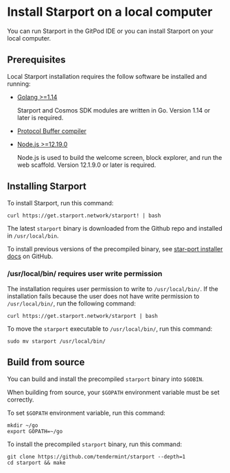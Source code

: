 # Install Starport on a local computer

You can run Starport in the GitPod IDE or you can install Starport on your local computer.

## Prerequisites

Local Starport installation requires the follow software be installed and running:

- [Golang >=1.14](https://golang.org/)

  Starport and Cosmos SDK modules are written in Go. Version 1.14 or later is required.

- [Protocol Buffer compiler](https://grpc.io/docs/protoc-installation/)

  <!-- purpose of this compiler? -->
- [Node.js >=12.19.0](https://nodejs.org/)

  Node.js is used to build the welcome screen, block explorer, and run the web scaffold. Version 12.1.9.0 or later is required.

## Installing Starport

To install Starport, run this command:

```
curl https://get.starport.network/starport! | bash
```

The latest `starport` binary is downloaded from the Github repo and installed in `/usr/local/bin`.

To install previous versions of the precompiled binary, see [star-port installer docs](https://github.com/allinbits/starport-installer) on GitHub.

### /usr/local/bin/ requires user write permission

The installation requires user permission to write to `/usr/local/bin/`. If the installation fails because the user does not have write permission to `/usr/local/bin/`, run the following command:

```
curl https://get.starport.network/starport | bash
```

To move the `starport` executable to `/usr/local/bin/`, run this command:

```
sudo mv starport /usr/local/bin/
```

<!-- per <https://github.com/allinbits/starport-installer/blob/master/README.md> installing with Homebrew is not supported, so let's comment out from the doc ## macOS with Homebrew ``` brew install tendermint/tap/starport ``` -->

 ## Build from source

You can build and install the precompiled `starport` binary into `$GOBIN`.

When building from source, your `$GOPATH` environment variable must be set correctly.

To set `$GOPATH` environment variable, run this command:

```
mkdir ~/go
export GOPATH=~/go
```

To install the precompiled `starport` binary, run this command:

```
git clone https://github.com/tendermint/starport --depth=1
cd starport && make
```
